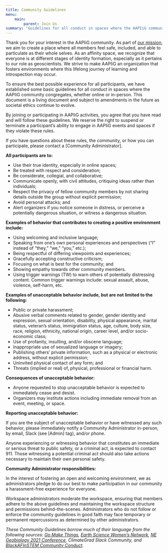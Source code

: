 ```yaml
---
title: Community Guidelines
menu: 
    main:
        parent: Join Us
summary: "Guidelines for all conduct in spaces where the AAPIiG community congregates, whether online or in-person."
---
```


Thank you for your interest in the AAPIiG community. As part of [our mission](/about/ourMission), we aim to create a place where all members feel safe, included, and able to particulate as their whole selves. As an affinity space, we recognize that everyone is at different stages of identity formation, especially as it pertains to our role as geoscientists. We strive to make AAPIiG an organization that fosters environments where this lifelong journey of learning and introspection may occur.

To ensure the best possible experience for all participants, we have established some basic guidelines for all conduct in spaces where the AAPIiG community congregates, whether online or in-person. This document is a living document and subject to amendments in the future as societal ethics continue to evolve.

By joining or participating in AAPIiG activities, you agree that you have read and will follow these guidelines. We reserve the right to suspend or terminate a participant’s ability to engage in AAPIiG events and spaces if they violate these rules.

If you have questions about these rules, the community, or how you can participate, please contact a [Community Administrator].

**All participants are to:**
- Use their true identity, especially in online spaces;
- Be treated with respect and consideration;
- Be considerate, collegial, and collaborative;
- Communicate openly, with civil attitudes, critiquing ideas rather than individuals;
- Respect the privacy of fellow community members by not sharing details outside the group without explicit permission;
- Avoid personal attacks; and
- Alert organizers if you notice someone in distress, or perceive a potentially dangerous situation, or witness a dangerous situation.

**Examples of behavior that contributes to creating a positive environment include:**
- Using welcoming and inclusive language;
- Speaking from one’s own personal experiences and perspectives (“I” instead of “they,” “we,” “you,” etc.);
- Being respectful of differing viewpoints and experiences;
- Gracefully accepting constructive criticism;
- Focusing on what is best for the community; and
- Showing empathy towards other community members.
- Using trigger warnings (TW) to warn others of potentially distressing content. Common trigger warnings include: sexual assault, abuse, violence, self-harm, etc.

**Examples of unacceptable behavior include, but are not limited to the following:**
- Public or private harassment;
- Abusive verbal comments related to gender, gender identity and expression, sexual orientation, disability, physical appearance, marital status, veteran’s status, immigration status, age, culture, body size, race, religion, ethnicity, national origin, career level, and/or socio-economic class;
- Use of profanity, insulting, and/or obscene language;
- Inappropriate use of sexualized language or imagery;
- Publishing others’ private information, such as a physical or electronic address, without explicit permission;
- Uninvited physical contact of any form; and
- Threats (implied or real) of, physical, professional or financial harm.

**Consequences of unacceptable behavior:**
- Anyone requested to stop unacceptable behavior is expected to immediately cease and desist.
- Organizers may institute actions including immediate removal from an event, meeting, or space.

**Reporting unacceptable behavior:**

If you are the subject of unacceptable behavior or have witnessed any such behavior, please immediately notify a Community Administrator in-person, by email, Slack (see [Admin] tag), and/or phone.

Anyone experiencing or witnessing behavior that constitutes an immediate or serious threat to public safety, or a criminal act, is expected to contact 911. Those witnessing a potential criminal act should also take actions necessary to maintain their own personal safety.

**Community Administrator responsibilities:**

In the interest of fostering an open and welcoming environment, we as administrators pledge to do our best to make participation in our community a harassment-free experience for everyone.

Workspace administrators moderate the workspace, ensuring that members adhere to the above guidelines and maintaining the workspace structure and permissions behind-the-scenes. Administrators who do not follow or enforce the community guidelines in good faith may face temporary or permanent repercussions as determined by other administrators.

*These Community Guidelines borrow much of their language from the following sources: [Go Make Things](https://gomakethings.com/community-guidelines/), [Earth Science Women’s Network](https://connect.agu.org/eswn/codeofconduct), [NE Geobiology 2021 Conference](https://negeobio2021.host.dartmouth.edu/code-of-conduct/), ClimateGrad Slack Community, and [BlackAFInSTEM Community Conduct](https://docs.google.com/document/d/1JerYF7KgJSpXBn3gWScVzjS23NyR3eCcMfjcUPUtjWQ/edit?usp=sharing).*
